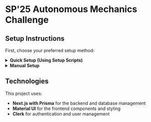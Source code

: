 # SP'25 Autonomous Mechanics Challenge

## Setup Instructions

First, choose your preferred setup method:

<details>
<summary><b>Quick Setup (Using Setup Scripts)</b></summary>

Choose your operating system:

<details>
<summary><b>Windows</b></summary>

1. **Clone the repository**
   ```bash
   git clone git@github.com:BU-Spark/se-bu-eng-3d-printing-robot.git dev
   cd se-bu-eng-3d-printing-robot
   ```

2. **Run the setup script**
   ```bash
   bash.bat
   ```
   
   This script will:
   - Create and activate a Python virtual environment
   - Install all dependencies
   - Optionally start the development server

3. **Access the application**
   - Open your browser and go to [http://localhost:3000](http://localhost:3000)
</details>

<details>
<summary><b>Mac/Linux</b></summary>

1. **Clone the repository**
   ```bash
   git clone git@github.com:BU-Spark/se-bu-eng-3d-printing-robot.git dev
   cd se-bu-eng-3d-printing-robot
   ```

2. **Run the setup script**
   
   Make the script executable:
   ```bash
   chmod +x bash
   ```

   Run the script:
   ```bash
   ./bash
   ```
   
   This script will:
   - Create and activate a Python virtual environment
   - Install all dependencies
   - Optionally start the development server

3. **Access the application**
   - Open your browser and go to [http://localhost:3000](http://localhost:3000)
</details>
</details>

<details>
<summary><b>Manual Setup</b></summary>

Choose your operating system:

<details>
<summary><b>Windows</b></summary>

1. **Clone the repository**
   ```bash
   git clone git@github.com:BU-Spark/se-bu-eng-3d-printing-robot.git dev
   cd se-bu-eng-3d-printing-robot
   ```

2. **Create Virtual Environment**
   ```bash
   python -m venv venv
   ```

3. **Activate Virtual Environment**
   ```bash
   venv\Scripts\activate
   ```

4. **Install dependencies**
   ```bash
   npm install
   ```

5. **Configure environment variables**
   - Look at the `.env.example` file in the project
   - Create a new file named `.env` based on the example
   - Fill in the required environment variables

6. **Start the development server**
   ```bash
   npm run dev
   ```

7. **Access the application**
   - Open your browser and go to [http://localhost:3000](http://localhost:3000)

8. **When finished, deactivate the virtual environment**
   ```bash
   deactivate
   ```
</details>

<details>
<summary><b>Mac/Linux</b></summary>

1. **Clone the repository**
   ```bash
   git clone git@github.com:BU-Spark/se-bu-eng-3d-printing-robot.git dev
   cd se-bu-eng-3d-printing-robot
   ```

2. **Create Virtual Environment**
   ```bash
   python3 -m venv venv
   ```

3. **Activate Virtual Environment**
   ```bash
   source venv/bin/activate
   ```

4. **Install dependencies**
   ```bash
   npm install
   ```

5. **Configure environment variables**
   - Look at the `.env.example` file in the project
   - Create a new file named `.env` based on the example
   - Fill in the required environment variables

6. **Start the development server**
   ```bash
   npm run dev
   ```

7. **Access the application**
   - Open your browser and go to [http://localhost:3000](http://localhost:3000)

8. **When finished, deactivate the virtual environment**
   ```bash
   deactivate
   ```
</details>
</details>

## Technologies

This project uses:
- **Next.js with Prisma** for the backend and database management
- **Material UI** for the frontend components and styling
- **Clerk** for authentication and user management
